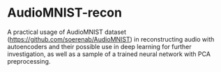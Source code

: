 # AudioMNIST-recon

A practical usage of AudioMNIST dataset (https://github.com/soerenab/AudioMNIST) in reconstructing audio with autoencoders and their possible use in deep learning for further investigation, as well as a sample of a trained neural network with PCA preprocessing.
